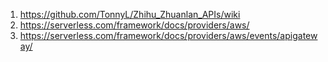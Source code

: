 1. https://github.com/TonnyL/Zhihu_Zhuanlan_APIs/wiki
2. https://serverless.com/framework/docs/providers/aws/
3. https://serverless.com/framework/docs/providers/aws/events/apigateway/
